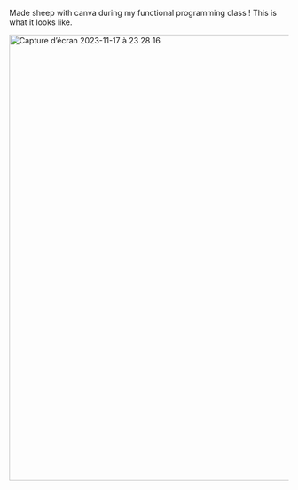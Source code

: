 Made sheep with canva during my functional programming class ! This is what it looks like. 

<img width="804" alt="Capture d’écran 2023-11-17 à 23 28 16" src="https://github.com/clemzouuu/TP-Programmation-Fonctionnelle/assets/92720413/d8e748be-c5ba-4555-9842-08827fa28b44">

